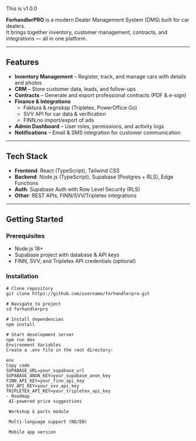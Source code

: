 This is v1.0.0

**ForhandlerPRO** is a modern Dealer Management System (DMS) built for car dealers.  
It brings together inventory, customer management, contracts, and integrations — all in one platform.

---

## Features
- **Inventory Management** – Register, track, and manage cars with details and photos  
- **CRM** – Store customer data, leads, and follow-ups  
- **Contracts** – Generate and export professional contracts (PDF & e-sign)  
- **Finance & Integrations**  
  - Faktura & regnskap (Tripletex, PowerOffice Go)  
  - SVV API for car data & verification  
  - FINN.no import/export of ads  
- **Admin Dashboard** – User roles, permissions, and activity logs  
- **Notifications** – Email & SMS integration for customer communication  

---

## Tech Stack
- **Frontend**: React (TypeScript), Tailwind CSS  
- **Backend**: Node.js (TypeScript), Supabase (Postgres + RLS), Edge Functions  
- **Auth**: Supabase Auth with Row Level Security (RLS)  
- **Other**: REST APIs, FINN/SVV/Tripletex integrations  

---

## Getting Started

### Prerequisites
- Node.js 18+  
- Supabase project with database & API keys  
- FINN, SVV, and Tripletex API credentials (optional)  

### Installation
```
# Clone repository
git clone https://github.com/username/forhandlerpro.git

# Navigate to project
cd forhandlerpro

# Install dependencies
npm install

# Start development server
npm run dev
Environment Variables
Create a .env file in the root directory:

env
Copy code
SUPABASE_URL=your_supabase_url
SUPABASE_ANON_KEY=your_supabase_anon_key
FINN_API_KEY=your_finn_api_key
SVV_API_KEY=your_svv_api_key
TRIPLETEX_API_KEY=your_tripletex_api_key
- Roadmap
 AI-powered price suggestions

 Workshop & parts module

 Multi-language support (NO/EN)

 Mobile app version
